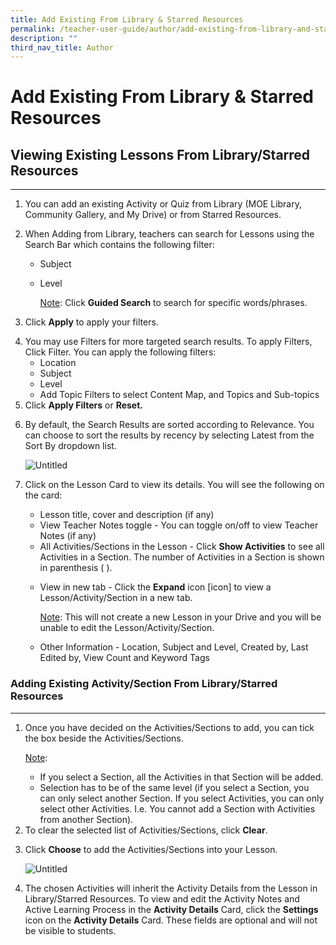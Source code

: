 ```yaml
---
title: Add Existing From Library & Starred Resources
permalink: /teacher-user-guide/author/add-existing-from-library-and-starred-resources/
description: ""
third_nav_title: Author
---
```

<h1 id="add-existing-from-library-starred-resources">Add Existing From Library &amp; Starred Resources</h1>
<h2 id="viewing-existing-lessons-from-library-starred-resources">Viewing Existing Lessons From Library/Starred Resources</h2>
<hr>
<ol>
<li>You can add an existing Activity or Quiz from Library (MOE Library, Community Gallery, and My Drive) or from Starred Resources.</li>
<li><p>When Adding from Library, teachers can search for Lessons using the Search Bar which contains the following filter:</p>
<ul>
<li>Subject</li>
<li><p>Level</p>
	<p><u>Note</u>: Click <strong>Guided Search</strong> to search for specific words/phrases.</p>
</li>
</ul>
</li>
<li><p>Click <strong>Apply</strong> to apply your filters.</p>
</li>
<li>You may use Filters for more targeted search results. To apply Filters, Click Filter. You can apply the following filters:<ul>
<li>Location</li>
<li>Subject</li>
<li>Level</li>
<li>Add Topic Filters to select Content Map, and Topics and Sub-topics</li>
</ul>
</li>
<li>Click <strong>Apply Filters</strong> or <strong>Reset.</strong></li>
<li><p>By default, the Search Results are sorted according to Relevance. You can choose to sort the results by recency by selecting Latest from the Sort By dropdown list.</p>
<p> <img alt="Untitled" src="https://s3-us-west-2.amazonaws.com/secure.notion-static.com/52a92ece-3ea8-4b58-b6bd-e0d880d4d9aa/Untitled.png"></p>
</li>
<li><p>Click on the Lesson Card to view its details. You will see the following on the card:</p>
<ul>
<li>Lesson title, cover and description (if any)</li>
<li>View Teacher Notes toggle - You can toggle on/off to view Teacher Notes (if any)</li>
<li>All Activities/Sections in the Lesson - Click <strong>Show Activities</strong> to see all Activities in a Section. The number of Activities in a Section is shown in parenthesis ( ).</li>
<li><p>View in new tab - Click the <strong>Expand</strong> icon [icon] to view a Lesson/Activity/Section in a new tab.</p>
<p><u>Note</u>: This will not create a new Lesson in your Drive and you will be unable to edit the Lesson/Activity/Section.</p>
</li>
<li><p>Other Information -  Location, Subject and Level, Created by, Last Edited by, View Count and Keyword Tags</p>
</li>
</ul>
</li>
</ol>
<h3 id="adding-existing-activity-section-from-library-starred-resources">Adding Existing Activity/Section From Library/Starred Resources</h3>
<hr>
<ol>
<li><p>Once you have decided on the Activities/Sections to add, you can tick the box beside the Activities/Sections.</p>
	<p><u>Note</u>: </p>
<ul>
<li>If you select a Section, all the Activities in that Section will be added.</li>
<li>Selection has to be of the same level (if you select a Section, you can only select another Section. If you select Activities, you can only select other Activities. I.e. You cannot add a Section with Activities from another Section).</li>
</ul>
</li>
<li>To clear the selected list of Activities/Sections, click <strong>Clear</strong>.</li>
<li><p>Click <strong>Choose</strong> to add the Activities/Sections into your Lesson.</p>
<p> <img alt="Untitled" src="https://s3-us-west-2.amazonaws.com/secure.notion-static.com/7b951f25-fe15-445c-8bb8-b9860e3d75ec/Untitled.png"></p>
</li>
<li><p>The chosen Activities will inherit the Activity Details from the Lesson in Library/Starred Resources. To view and edit the Activity Notes and Active Learning Process in the <strong>Activity Details</strong> Card, click the <strong>Settings</strong> icon on the <strong>Activity Details</strong> Card. These fields are optional and will not be visible to students.</p>
</li>
</ol>